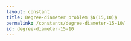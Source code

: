 ```yaml
---
layout: constant
title: Degree-diameter problem $N(15,10)$
permalink: /constants/degree-diameter-15-10/
id: degree-diameter-15-10
---
```

